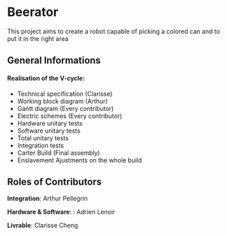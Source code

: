 # Beerator
This project aims to create a robot capable of picking a colored can and to put it in the right area

## General Informations

#### Realisation of the V-cycle:
* Technical specification (Clarisse)
* Working block diagram (Arthur)
* Gantt diagram (Every contributor)
* Electric schemes (Every contributor)
* Hardware unitary tests
* Software unitary tests
* Total unitary tests
* Integration tests
* Carter Build (Final assembly)
* Enslavement Ajustments on the whole build

## Roles of Contributors

**Integration**: Arthur Pellegrin 

**Hardware & Software**: : Adrien Lenoir

**Livrable**: Clarisse Cheng

